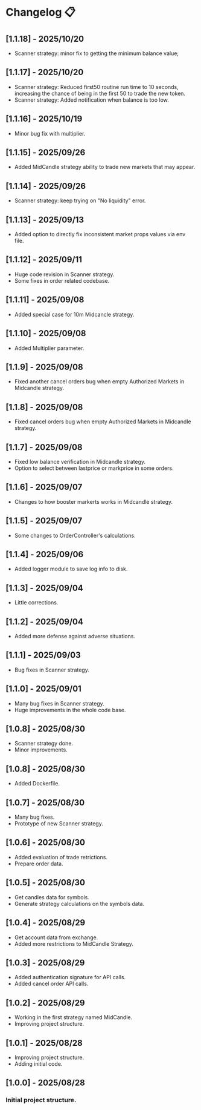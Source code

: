 # Changelog 📋

## [1.1.18] - 2025/10/20

- Scanner strategy: minor fix to getting the minimum balance value;

## [1.1.17] - 2025/10/20

- Scanner strategy: Reduced first50 routine run time to 10 seconds, increasing the chance of being in the first 50 to trade the new token.
- Scanner strategy: Added notification when balance is too low.

## [1.1.16] - 2025/10/19

- Minor bug fix with multiplier.

## [1.1.15] - 2025/09/26

- Added MidCandle strategy ability to trade new markets that may appear.

## [1.1.14] - 2025/09/26

- Scanner strategy: keep trying on "No liquidity" error.

## [1.1.13] - 2025/09/13

- Added option to directly fix inconsistent market props values via env file.

## [1.1.12] - 2025/09/11

- Huge code revision in Scanner strategy.
- Some fixes in order related codebase.

## [1.1.11] - 2025/09/08

- Added special case for 10m Midcancle strategy.

## [1.1.10] - 2025/09/08

- Added Multiplier parameter.

## [1.1.9] - 2025/09/08

- Fixed another cancel orders bug when empty Authorized Markets in Midcandle strategy.

## [1.1.8] - 2025/09/08

- Fixed cancel orders bug when empty Authorized Markets in Midcandle strategy.

## [1.1.7] - 2025/09/08

- Fixed low balance verification in Midcandle strategy.
- Option to select between lastprice or markprice in some orders.

## [1.1.6] - 2025/09/07

- Changes to how booster markerts works in Midcandle strategy.

## [1.1.5] - 2025/09/07

- Some changes to OrderController's calculations.

## [1.1.4] - 2025/09/06

- Added logger module to save log info to disk.

## [1.1.3] - 2025/09/04

- Little corrections.

## [1.1.2] - 2025/09/04

- Added more defense against adverse situations.

## [1.1.1] - 2025/09/03

- Bug fixes in Scanner strategy.

## [1.1.0] - 2025/09/01

- Many bug fixes in Scanner strategy.
- Huge improvements in the whole code base.

## [1.0.8] - 2025/08/30

- Scanner strategy done.
- Minor improvements.

## [1.0.8] - 2025/08/30

- Added Dockerfile.

## [1.0.7] - 2025/08/30

- Many bug fixes.
- Prototype of new Scanner strategy.

## [1.0.6] - 2025/08/30

- Added evaluation of trade retrictions.
- Prepare order data.

## [1.0.5] - 2025/08/30

- Get candles data for symbols.
- Generate strategy calculations on the symbols data.

## [1.0.4] - 2025/08/29

- Get account data from exchange.
- Added more restrictions to MidCandle Strategy.

## [1.0.3] - 2025/08/29

- Added authentication signature for API calls.
- Added cancel order API calls.

## [1.0.2] - 2025/08/29

- Working in the first strategy named MidCandle.
- Improving project structure.

## [1.0.1] - 2025/08/28

- Improving project structure.
- Adding initial code.

## [1.0.0] - 2025/08/28

### Initial project structure.
